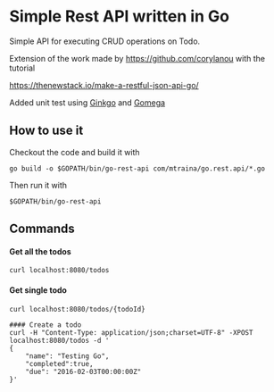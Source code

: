 # Simple Rest API written in Go

Simple API for executing CRUD operations on Todo.

Extension of the work made by https://github.com/corylanou with the tutorial
 
https://thenewstack.io/make-a-restful-json-api-go/

Added unit test using [Ginkgo](http://onsi.github.io/ginkgo/) and [Gomega](http://onsi.github.io/gomega/)


## How to use it
Checkout the code and build it with

```shell
go build -o $GOPATH/bin/go-rest-api com/mtraina/go.rest.api/*.go
```

Then run it with

```shell
$GOPATH/bin/go-rest-api
```

## Commands

#### Get all the todos
```shell
curl localhost:8080/todos
```

#### Get single todo
```shell
curl localhost:8080/todos/{todoId}
```

```shell
#### Create a todo
curl -H "Content-Type: application/json;charset=UTF-8" -XPOST localhost:8080/todos -d '
{
    "name": "Testing Go",
    "completed":true,
    "due": "2016-02-03T00:00:00Z"
}'
```